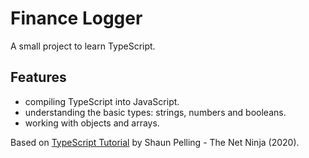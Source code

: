 # Finance Logger

A small project to learn TypeScript.

## Features

- compiling TypeScript into JavaScript.
- understanding the basic types: strings, numbers and booleans.
- working with objects and arrays.

Based on [TypeScript Tutorial](https://www.youtube.com/playlist?list=PL4cUxeGkcC9gUgr39Q_yD6v-bSyMwKPUI) by Shaun Pelling - The Net Ninja (2020).
